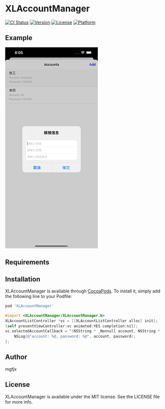# XLAccountManager

[![CI Status](https://img.shields.io/travis/xxl/XLAccountManager.svg?style=flat)](https://travis-ci.org/xxl/XLAccountManager)
[![Version](https://img.shields.io/cocoapods/v/XLAccountManager.svg?style=flat)](https://cocoapods.org/pods/XLAccountManager)
[![License](https://img.shields.io/cocoapods/l/XLAccountManager.svg?style=flat)](https://cocoapods.org/pods/XLAccountManager)
[![Platform](https://img.shields.io/cocoapods/p/XLAccountManager.svg?style=flat)](https://cocoapods.org/pods/XLAccountManager)

## Example

![img](./imgs/img.png)

## Requirements

## Installation

XLAccountManager is available through [CocoaPods](https://cocoapods.org). To install
it, simply add the following line to your Podfile:

```ruby
pod 'XLAccountManager'
```

```Objective-C
#import <XLAccountManager/XLAccountManager.h>
XLAccountListController *vc = [[XLAccountListController alloc] init];
[self presentViewController:vc animated:YES completion:nil];
vc.selectedAccountCallback = ^(NSString * _Nonnull account, NSString * _Nonnull password) {
    NSLog(@"account: %@, password: %@", account, password);
};
```

## Author

mgfjx

## License

XLAccountManager is available under the MIT license. See the LICENSE file for more info.
